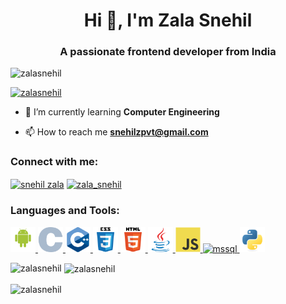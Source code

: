 <h1 align="center">Hi 👋, I'm Zala Snehil</h1>
<h3 align="center">A passionate frontend developer from India</h3>


<p align="left"> <img src="https://komarev.com/ghpvc/?username=zalasnehil&label=Profile%20views&color=0e75b6&style=flat" alt="zalasnehil" /> </p>

<p align="left"> <a href="https://github.com/ryo-ma/github-profile-trophy"><img src="https://github-profile-trophy.vercel.app/?username=zalasnehil" alt="zalasnehil" /></a> </p>

- 🌱 I’m currently learning **Computer Engineering**

- 📫 How to reach me **snehilzpvt@gmail.com**

<h3 align="left">Connect with me:</h3>
<p align="left">
<a href="[https://linkedin.com/in/snehil zala](https://www.linkedin.com/in/snehilzala?lipi=urn%3Ali%3Apage%3Ad_flagship3_profile_view_base_contact_details%3BYpfcZo0KQJ%2BjixSHWgPpFA%3D%3D)" target="blank"><img align="center" src="https://raw.githubusercontent.com/rahuldkjain/github-profile-readme-generator/master/src/images/icons/Social/linked-in-alt.svg" alt="snehil zala" height="30" width="40" /></a>
<a href="https://instagram.com/zala_snehil" target="blank"><img align="center" src="https://raw.githubusercontent.com/rahuldkjain/github-profile-readme-generator/master/src/images/icons/Social/instagram.svg" alt="zala_snehil" height="30" width="40" /></a>
</p>

<h3 align="left">Languages and Tools:</h3>
<p align="left"> <a href="https://developer.android.com" target="_blank" rel="noreferrer"> <img src="https://raw.githubusercontent.com/devicons/devicon/master/icons/android/android-original-wordmark.svg" alt="android" width="40" height="40"/> </a> <a href="https://www.cprogramming.com/" target="_blank" rel="noreferrer"> <img src="https://raw.githubusercontent.com/devicons/devicon/master/icons/c/c-original.svg" alt="c" width="40" height="40"/> </a> <a href="https://www.w3schools.com/cpp/" target="_blank" rel="noreferrer"> <img src="https://raw.githubusercontent.com/devicons/devicon/master/icons/cplusplus/cplusplus-original.svg" alt="cplusplus" width="40" height="40"/> </a> <a href="https://www.w3schools.com/css/" target="_blank" rel="noreferrer"> <img src="https://raw.githubusercontent.com/devicons/devicon/master/icons/css3/css3-original-wordmark.svg" alt="css3" width="40" height="40"/> </a> <a href="https://www.w3.org/html/" target="_blank" rel="noreferrer"> <img src="https://raw.githubusercontent.com/devicons/devicon/master/icons/html5/html5-original-wordmark.svg" alt="html5" width="40" height="40"/> </a> <a href="https://www.java.com" target="_blank" rel="noreferrer"> <img src="https://raw.githubusercontent.com/devicons/devicon/master/icons/java/java-original.svg" alt="java" width="40" height="40"/> </a> <a href="https://developer.mozilla.org/en-US/docs/Web/JavaScript" target="_blank" rel="noreferrer"> <img src="https://raw.githubusercontent.com/devicons/devicon/master/icons/javascript/javascript-original.svg" alt="javascript" width="40" height="40"/> </a> <a href="https://www.microsoft.com/en-us/sql-server" target="_blank" rel="noreferrer"> <img src="https://www.svgrepo.com/show/303229/microsoft-sql-server-logo.svg" alt="mssql" width="40" height="40"/> </a> <a href="https://www.python.org" target="_blank" rel="noreferrer"> <img src="https://raw.githubusercontent.com/devicons/devicon/master/icons/python/python-original.svg" alt="python" width="40" height="40"/> </a> </p>

<p><img align="left" src="https://github-readme-stats.vercel.app/api/top-langs?username=zalasnehil&show_icons=true&locale=en&layout=compact" alt="zalasnehil" /></p>

<p>&nbsp;<img align="center" src="https://github-readme-stats.vercel.app/api?username=zalasnehil&show_icons=true&locale=en" alt="zalasnehil" /></p>

<p><img align="center" src="https://github-readme-streak-stats.herokuapp.com/?user=zalasnehil&" alt="zalasnehil" /></p>

